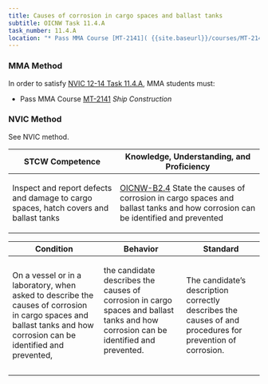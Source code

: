 ```yaml
---
title: Causes of corrosion in cargo spaces and ballast tanks
subtitle: OICNW Task 11.4.A 
task_number: 11.4.A
location: "* Pass MMA Course [MT-2141]( {{site.baseurl}}/courses/MT-2141) *Ship Construction*" 
---
```



### MMA Method

In order to satisfy  [NVIC 12-14  Task  11.4.A]({{site.baseurl}}/assets/images/nvic-12-14.pdf), MMA students must:

* Pass MMA Course [MT-2141]( {{site.baseurl}}/courses/MT-2141) *Ship Construction*


### NVIC Method

<a onclick="togglevisibility('nvic_methods')" >See NVIC method.</a>

<div id='nvic_methods' class='hide'>

<table>
<thead>
<tr>
<th class='forty'> STCW Competence </th>
<th class='sixty'> Knowledge, Understanding, and Proficiency </th>
</tr>
</thead>




<tbody>
<tr><td markdown='1'>

Inspect and report defects and damage to cargo spaces, hatch covers and ballast tanks

</td><td markdown='1'>

[OICNW-B2.4](../../tables/21.html#OICNW-B2.4) State the causes of corrosion in cargo spaces and ballast tanks and how corrosion can be identified and prevented

</td></tr>


</tbody>
</table>


<table>
<thead>
<tr><th class='twenty'>  Condition </th><th class='twenty'> Behavior </th><th  class='sixty'>Standard </th></tr>
</thead>
<tbody >



<tr><td markdown='1'>

On a vessel or in a laboratory, when asked to describe the causes of corrosion in cargo spaces and ballast tanks and how corrosion can be identified and prevented,

</td><td markdown='1'>

the candidate describes the causes of corrosion in cargo spaces and ballast tanks and how corrosion can be identified and prevented.

<br>

<div class="tooltip">
<span class="tooltiptext">
</span>
</div>


</td><td markdown='1'>

The candidate’s description correctly describes the causes of and procedures for prevention of corrosion.

</td></tr>
</tbody>
</table>
</div>
